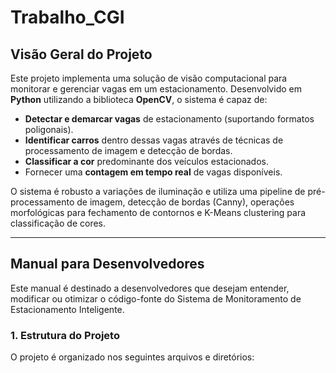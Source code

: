 # Trabalho_CGI

## Visão Geral do Projeto

Este projeto implementa uma solução de visão computacional para monitorar e gerenciar vagas em um estacionamento. Desenvolvido em **Python** utilizando a biblioteca **OpenCV**, o sistema é capaz de:

* **Detectar e demarcar vagas** de estacionamento (suportando formatos poligonais).
* **Identificar carros** dentro dessas vagas através de técnicas de processamento de imagem e detecção de bordas.
* **Classificar a cor** predominante dos veículos estacionados.
* Fornecer uma **contagem em tempo real** de vagas disponíveis.

O sistema é robusto a variações de iluminação e utiliza uma pipeline de pré-processamento de imagem, detecção de bordas (Canny), operações morfológicas para fechamento de contornos e K-Means clustering para classificação de cores.

---

## Manual para Desenvolvedores

Este manual é destinado a desenvolvedores que desejam entender, modificar ou otimizar o código-fonte do Sistema de Monitoramento de Estacionamento Inteligente.

### 1. Estrutura do Projeto

O projeto é organizado nos seguintes arquivos e diretórios:
